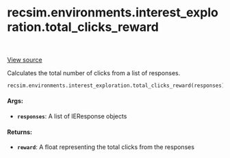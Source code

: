 <div itemscope itemtype="http://developers.google.com/ReferenceObject">
<meta itemprop="name" content="recsim.environments.interest_exploration.total_clicks_reward" />
<meta itemprop="path" content="Stable" />
</div>

# recsim.environments.interest_exploration.total_clicks_reward

<table class="tfo-notebook-buttons tfo-api" align="left">
</table>

<a target="_blank" href="https://github.com/google-research/recsim/recsim/environments/interest_exploration.py">View
source</a>

Calculates the total number of clicks from a list of responses.

```python
recsim.environments.interest_exploration.total_clicks_reward(responses)
```

<!-- Placeholder for "Used in" -->

#### Args:

*   <b>`responses`</b>: A list of IEResponse objects

#### Returns:

*   <b>`reward`</b>: A float representing the total clicks from the responses
